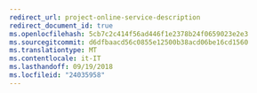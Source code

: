 ```yaml
---
redirect_url: project-online-service-description
redirect_document_id: true
ms.openlocfilehash: 5cb7c2c414f56ad446f1e2378b24f0659023e2e3
ms.sourcegitcommit: d6dfbaacd56c0855e12500b38acd06be16cd1560
ms.translationtype: MT
ms.contentlocale: it-IT
ms.lasthandoff: 09/19/2018
ms.locfileid: "24035958"
---
```

